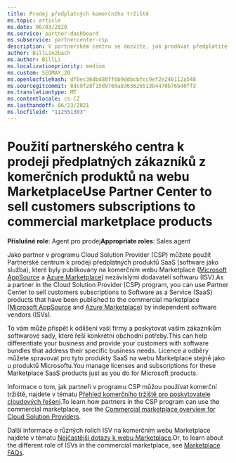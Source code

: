 ```yaml
---
title: Prodej předplatných komerčního tržiště
ms.topic: article
ms.date: 06/03/2020
ms.service: partner-dashboard
ms.subservice: partnercenter-csp
description: V partnerském centru se dozvíte, jak prodávat předplatitele předplatitelům SaaS produktů publikovaným na komerčním tržišti nezávislými dodavateli softwaru (ISV).
author: BillLinzbach
ms.author: BillLi
ms.localizationpriority: medium
ms.custom: SEOMAY.20
ms.openlocfilehash: df8ec36dbd88ff6b9ddbcbfcc9ef2e246112a548
ms.sourcegitcommit: 8dc9f28f15d9760a8363826513b4470b76b40ff3
ms.translationtype: MT
ms.contentlocale: cs-CZ
ms.lasthandoff: 06/23/2021
ms.locfileid: "112551303"
---
```

# <a name="use-partner-center-to-sell-customers-subscriptions-to-commercial-marketplace-products"></a><span data-ttu-id="23079-103">Použití partnerského centra k prodeji předplatných zákazníků z komerčních produktů na webu Marketplace</span><span class="sxs-lookup"><span data-stu-id="23079-103">Use Partner Center to sell customers subscriptions to commercial marketplace products</span></span>

<span data-ttu-id="23079-104">**Příslušné role**: Agent pro prodej</span><span class="sxs-lookup"><span data-stu-id="23079-104">**Appropriate roles**: Sales agent</span></span>

<span data-ttu-id="23079-105">Jako partner v programu Cloud Solution Provider (CSP) můžete použít Partnerské centrum k prodeji předplatných produktů SaaS (software jako služba), které byly publikovány na komerčním webu Marketplace ([Microsoft AppSource](https://appsource.microsoft.com/) a [Azure Marketplace](https://azuremarketplace.microsoft.com/)) nezávislými dodavateli softwaru (ISV).</span><span class="sxs-lookup"><span data-stu-id="23079-105">As a partner in the Cloud Solution Provider (CSP) program, you can use Partner Center to sell customers subscriptions to Software as a Service (SaaS) products that have been published to the commercial marketplace ([Microsoft AppSource](https://appsource.microsoft.com/) and [Azure Marketplace](https://azuremarketplace.microsoft.com/)) by independent software vendors (ISVs).</span></span>

<span data-ttu-id="23079-106">To vám může přispět k odlišení vaší firmy a poskytovat vašim zákazníkům softwarové sady, které řeší konkrétní obchodní potřeby.</span><span class="sxs-lookup"><span data-stu-id="23079-106">This can help differentiate your business and provide your customers with software bundles that address their specific business needs.</span></span> <span data-ttu-id="23079-107">Licence a odběry můžete spravovat pro tyto produkty SaaS na webu Marketplace stejně jako u produktů Microsoftu.</span><span class="sxs-lookup"><span data-stu-id="23079-107">You manage licenses and subscriptions for these Marketplace SaaS products just as you do for Microsoft products.</span></span>

<span data-ttu-id="23079-108">Informace o tom, jak partneři v programu CSP můžou používat komerční tržiště, najdete v tématu [Přehled komerčního tržiště pro poskytovatele cloudových řešení](csp-commercial-marketplace-overview.md).</span><span class="sxs-lookup"><span data-stu-id="23079-108">To learn how partners in the CSP program can use the commercial marketplace, see the [Commercial marketplace overview for Cloud Solution Providers](csp-commercial-marketplace-overview.md).</span></span>

<span data-ttu-id="23079-109">Další informace o různých rolích ISV na komerčním webu Marketplace najdete v tématu [Nejčastější dotazy k webu Marketplace](/azure/marketplace/marketplace-faq-publisher-guide).</span><span class="sxs-lookup"><span data-stu-id="23079-109">Or, to learn about the different role of ISVs in the commercial marketplace, see [Marketplace FAQs](/azure/marketplace/marketplace-faq-publisher-guide).</span></span>